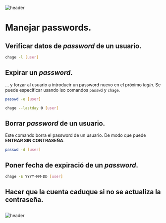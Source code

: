 
![header](/Tutoriales-IFC/assets/header.png)











# Manejar passwords.

## Verificar datos de *password* de un usuario.

```bash
chage -l [user]
```

## Expirar un *password*. 

... y forzar al usuario a introducir un password nuevo en el próximo *login*. Se puede especificar usando lso comandos `passwd` y `chage`.

```bash
passwd -e [user]
```

```bash
chage --lastday 0 [user]
```

## Borrar *password* de un usuario.
Este comando borra el password de un usuario. De modo que puede **ENTRAR
SIN CONTRASEÑA**.

```bash
passwd -d [user]
```

## Poner fecha de expiració de un *password*.

```bash
chage -E YYYY-MM-DD [user]
```


## Hacer que la cuenta caduque si no se actualiza la contraseña.

## 











![header](/Tutoriales-IFC/assets/header.png)

